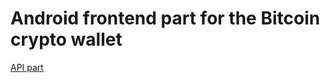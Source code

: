# Android frontend part for the Bitcoin crypto wallet

[API part](https://github.com/kushkamisha/bitcoin-wallet)
